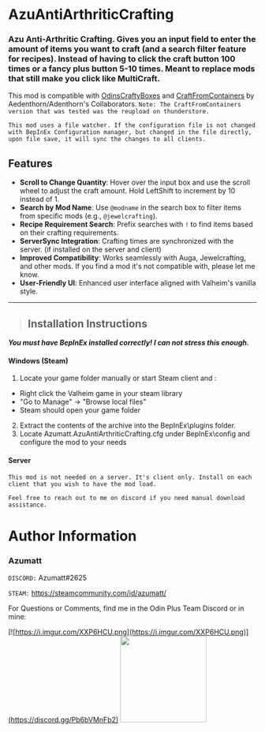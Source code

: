 # AzuAntiArthriticCrafting

### Azu Anti-Arthritic Crafting. Gives you an input field to enter the amount of items you want to craft (and a search filter feature for recipes). Instead of having to click the craft button 100 times or a fancy plus button 5-10 times. Meant to replace mods that still make you click like MultiCraft.


This mod is compatible with [OdinsCraftyBoxes](https://valheim.thunderstore.io/package/OdinPlus/OdinsCraftyBoxes/) and [CraftFromContainers](https://valheim.thunderstore.io/package/KxEdna/aedenthorn_CraftFromContainer/) by Aedenthorn/Adenthorn's Collaborators. `Note: The CraftFromContainers version that was tested was the reupload on thunderstore.`

`This mod uses a file watcher. If the configuration file is not changed with BepInEx Configuration manager, but changed in the file directly, upon file save, it will sync the changes to all clients.`

## Features
- **Scroll to Change Quantity**: Hover over the input box and use the scroll wheel to adjust the craft amount. Hold LeftShift to increment by 10 instead of 1.
- **Search by Mod Name**: Use `@modname` in the search box to filter items from specific mods (e.g., `@jewelcrafting`).
- **Recipe Requirement Search**: Prefix searches with `!` to find items based on their crafting requirements.
- **ServerSync Integration**: Crafting times are synchronized with the server. (if installed on the server and client)
- **Improved Compatibility**: Works seamlessly with Auga, Jewelcrafting, and other mods. If you find a mod it's not compatible with, please let me know.
- **User-Friendly UI**: Enhanced user interface aligned with Valheim's vanilla style.


---

> ## Installation Instructions
***You must have BepInEx installed correctly! I can not stress this enough.***

#### Windows (Steam)

1. Locate your game folder manually or start Steam client and :

* Right click the Valheim game in your steam library
* "Go to Manage" -> "Browse local files"
* Steam should open your game folder

2. Extract the contents of the archive into the BepInEx\plugins folder.
3. Locate Azumatt.AzuAntiArthriticCrafting.cfg under BepInEx\config and configure the mod to your needs

#### Server

`This mod is not needed on a server. It's client only. Install on each client that you wish to have the mod load.`

`Feel free to reach out to me on discord if you need manual download assistance.`

# Author Information

### Azumatt

`DISCORD:` Azumatt#2625

`STEAM:` https://steamcommunity.com/id/azumatt/

For Questions or Comments, find me in the Odin Plus Team Discord or in mine:

[![https://i.imgur.com/XXP6HCU.png](https://i.imgur.com/XXP6HCU.png)](https://discord.gg/Pb6bVMnFb2)
<a href="https://discord.gg/pdHgy6Bsng"><img src="https://i.imgur.com/Xlcbmm9.png" href="https://discord.gg/pdHgy6Bsng" width="175" height="175"></a>